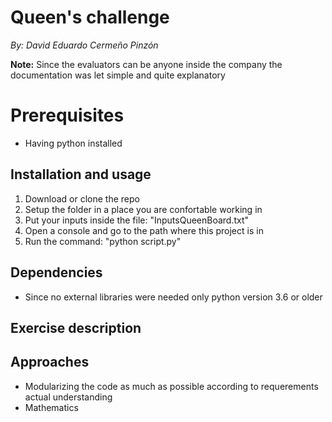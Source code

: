 # Queen's challenge
_By: David Eduardo Cermeño Pinzón_

__Note:__ Since the evaluators can be anyone inside the company the documentation was let simple and quite explanatory

# Prerequisites
- Having python installed

## Installation and usage
1. Download or clone the repo
2. Setup the folder in a place you are confortable working in
3. Put your inputs inside the file: "InputsQueenBoard.txt"
4. Open a console and go to the path where this project is in
5. Run the command: "python script.py"

## Dependencies
- Since no external libraries were needed only python version 3.6 or older

## Exercise description

## Approaches
- Modularizing the code as much as possible according to requerements actual understanding
- Mathematics